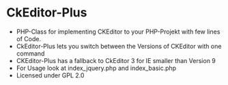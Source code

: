# CkEditor-Plus
- PHP-Class for implementing CKEditor to your PHP-Projekt with few lines of Code.
- CkEditor-Plus lets you switch between the Versions of CKEditor with one command
- CKEditor-Plus has a fallback to CkEditor 3 for IE smaller than Version 9
- For Usage look at index_jquery.php and index_basic.php
- Licensed under GPL 2.0
